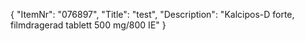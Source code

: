 {
  "ItemNr": "076897",
  "Title": "test",
  "Description": "Kalcipos-D forte, filmdragerad tablett 500 mg/800 IE"
}